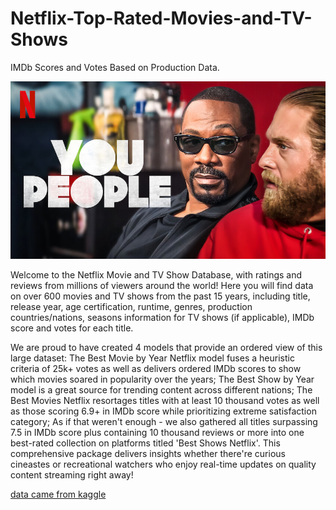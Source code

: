 # Netflix-Top-Rated-Movies-and-TV-Shows
IMDb Scores and Votes Based on Production Data.

<img src="img/portada.jpg" width=700px>

Welcome to the Netflix Movie and TV Show Database, with ratings and reviews from millions of viewers around the world! Here you will find data on over 600 movies and TV shows from the past 15 years, including title, release year, age certification, runtime, genres, production countries/nations, seasons information for TV shows (if applicable), IMDb score and votes for each title.

We are proud to have created 4 models that provide an ordered view of this large dataset: The Best Movie by Year Netflix model fuses a heuristic criteria of 25k+ votes as well as delivers ordered IMDb scores to show which movies soared in popularity over the years; The Best Show by Year model is a great source for trending content across different nations; The Best Movies Netflix resortages titles with at least 10 thousand votes as well as those scoring 6.9+ in IMDb score while prioritizing extreme satisfaction category; As if that weren't enough - we also gathered all titles surpassing 7.5 in IMDb score plus containing 10 thousand reviews or more into one best-rated collection on platforms titled 'Best Shows Netflix'. This comprehensive package delivers insights whether there're curious cineastes or recreational watchers who enjoy real-time updates on quality content streaming right away!

[data came from kaggle](https://www.kaggle.com/datasets/thedevastator/netflix-top-rated-movies-and-tv-shows-2020-2022)
